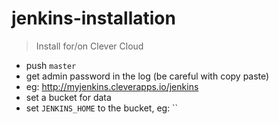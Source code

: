 # jenkins-installation

> Install for/on Clever Cloud

- push `master`
- get admin password in the log (be careful with copy paste)
- eg: http://myjenkins.cleverapps.io/jenkins
- set a bucket for data
- set `JENKINS_HOME` to the bucket, eg: ``
